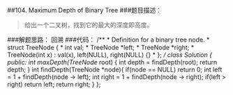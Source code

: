 ##104. Maximum Depth of Binary Tree
###题目描述：
> 给出一个二叉树，找到它的最大的深度即高度。

###解题思路：
回溯
###代码：
	/**
	 * Definition for a binary tree node.
	 * struct TreeNode {
	 *     int val;
	 *     TreeNode *left;
	 *     TreeNode *right;
	 *     TreeNode(int x) : val(x), left(NULL), right(NULL) {}
	 * };
	 */
	class Solution {
	public:
	    int maxDepth(TreeNode* root) {
	        int depth = findDepth(root);
	        return depth;
	    }
	    int findDepth(TreeNode *node){
	        if(node == NULL)
	            return 0;
	        int left = 1 + findDepth(node -> left);
	        int right =  1 + findDepth(node -> right);
	        if(left > right)
	            return left;
	        return right;
	    }
	};